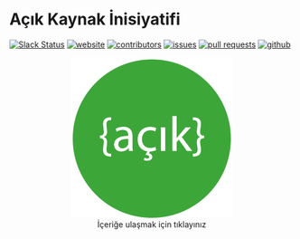 # Açık Kaynak İnisiyatifi

[![Slack Status](http://s.acikkaynak.info/slackin/badge.svg)](http://s.acikkaynak.info/slackin/)
[![website][website-image]][website-url]
[![contributors][contributors-image]][contributors-url]
[![issues][issues-image]][issues-url]
[![pull requests][issues-pr-image]][issues-pr-url]
[![github][github-image]][github-url]


<div align="center">
    <a href="http://acikkaynak.info/">
        <img src="./Media/acikkaynak-logo-284px.png" alt="Açık Kaynak İnisiyatifi" title="" />
    </a>
    <br />
    İçeriğe ulaşmak için tıklayınız
</div>

[website-image]: https://img.shields.io/website-up-down-green-red/http/acikkaynak.info.svg
[website-url]: http://acikkaynak.info/
[contributors-image]: https://img.shields.io/github/contributors/acikkaynak/acikkaynak.svg
[contributors-url]: https://github.com/acikkaynak/acikkaynak/blob/master/LICENSE
[issues-image]: https://img.shields.io/github/issues/acikkaynak/acikkaynak.svg
[issues-url]: https://github.com/acikkaynak/acikkaynak/issues
[issues-pr-image]: https://img.shields.io/github/issues-pr/acikkaynak/acikkaynak.svg
[issues-pr-url]: https://github.com/acikkaynak/acikkaynak/pulls
[github-image]: https://img.shields.io/github/stars/acikkaynak/acikkaynak.svg?style=social&label=Star
[github-url]: https://github.com/acikkaynak/acikkaynak
